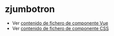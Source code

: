 # zjumbotron

 - Ver [contenido de fichero de componente Vue](./zjumbotron.vue)
 - Ver [contenido de fichero de componente CSS](./zjumbotron.css)
